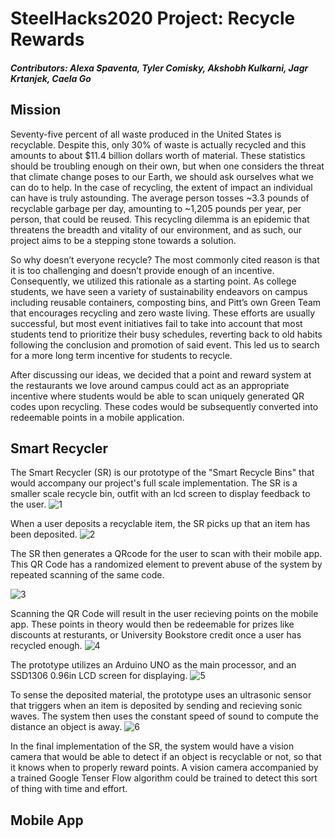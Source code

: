 # SteelHacks2020 Project: Recycle Rewards
##### Contributors: Alexa Spaventa, Tyler Comisky, Akshobh Kulkarni, Jagr Krtanjek, Caela Go

## Mission
Seventy-five percent of all waste produced in the United States is recyclable. Despite this, only 30% of waste is actually recycled and this amounts to about $11.4 billion dollars worth of material. These statistics should be troubling enough on their own, but when one considers the threat that climate change poses to our Earth, we should ask ourselves what we can do to help. In the case of recycling, the extent of impact an individual can have is truly astounding. The average person tosses ~3.3 pounds of recyclable garbage per day, amounting to ~1,205 pounds per year, per person, that could be reused. This recycling dilemma is an epidemic that threatens the breadth and vitality of our environment, and as such, our project aims to be a stepping stone towards a solution.

So why doesn’t everyone recycle? The most commonly cited reason is that it is too challenging and doesn’t provide enough of an incentive. Consequently, we utilized this rationale as a starting point. As college students, we have seen a variety of sustainability endeavors on campus including reusable containers, composting bins, and Pitt’s own Green Team that encourages recycling and zero waste living. These efforts are usually successful, but most event initiatives fail to take into account that most students tend to prioritize their busy schedules, reverting back to old habits following the conclusion and promotion of said event. This led us to search for a more long term incentive for students to recycle.

After discussing our ideas, we decided that a point and reward system at the restaurants we love around campus could act as an appropriate incentive where students would be able to scan uniquely generated QR codes upon recycling. These codes would be subsequently converted into redeemable points in a mobile application. 


## Smart Recycler
The Smart Recycler (SR) is our prototype of the "Smart Recycle Bins" that would accompany our project's full scale implementation. The SR is a smaller scale recycle bin, outfit with an lcd screen to display feedback to the user.
![1](https://user-images.githubusercontent.com/56087564/74594178-44f02680-5001-11ea-8161-a6f7065a8565.jpg)

When a user deposits a recyclable item, the SR picks up that an item has been deposited. 
![2](https://user-images.githubusercontent.com/56087564/74594192-59ccba00-5001-11ea-8c45-b87368d2c62d.jpg)

The SR then generates a QRcode for the user to scan with their mobile app. This QR Code has a randomized element to prevent abuse of the system by repeated scanning of the same code.

![3](https://user-images.githubusercontent.com/56087564/74594188-59342380-5001-11ea-83d6-d1190702dd31.jpg)

Scanning the QR Code will result in the user recieving points on the mobile app. These points in theory would then be redeemable for prizes like discounts at resturants, or University Bookstore credit once a user has recycled enough.
![4](https://user-images.githubusercontent.com/56087564/74594189-59342380-5001-11ea-8e82-def5058a219b.jpg)

The prototype utilizes an Arduino UNO as the main processor, and an SSD1306 0.96in LCD screen for displaying.
![5](https://user-images.githubusercontent.com/56087564/74594190-59342380-5001-11ea-9496-e61e663abd93.jpg)

To sense the deposited material, the prototype uses an ultrasonic sensor that triggers when an item is deposited by sending and recieving sonic waves. The system then uses the constant speed of sound to compute the distance an object is away.
![6](https://user-images.githubusercontent.com/56087564/74594191-59ccba00-5001-11ea-839e-8c2df4878076.jpg)

In the final implementation of the SR, the system would have a vision camera that would be able to detect if an object is recyclable or not, so that it knows when to properly reward points. A vision camera accompanied by a trained Google Tenser Flow algorithm could be trained to detect this sort of thing with time and effort.

## Mobile App
